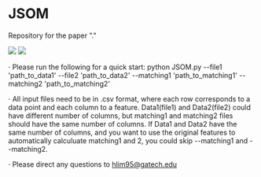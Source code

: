 # JSOM

Repository for the paper "."

![](/images/map1.gif)
![](/images/map2.gif)

⋅ Please run the following for a quick start:
python JSOM.py --file1 'path_to_data1' --file2 'path_to_data2' --matching1 'path_to_matching1' --matching2 'path_to_matching2'

⋅ All input files need to be in .csv format, where each row corresponds to a data point and each column to a feature. 
Data1(file1) and Data2(file2) could have different number of columns, but matching1 and matching2 files should have the same number of columns.
If Data1 and Data2 have the same number of columns, and you want to use the original features to automatically calculuate matching1 and 2, you could skip --matching1 and --matching2.

⋅ Please direct any questions to hlim95@gatech.edu
